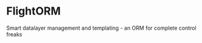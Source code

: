 FlightORM
=========

Smart datalayer management and templating - an ORM for complete control freaks
